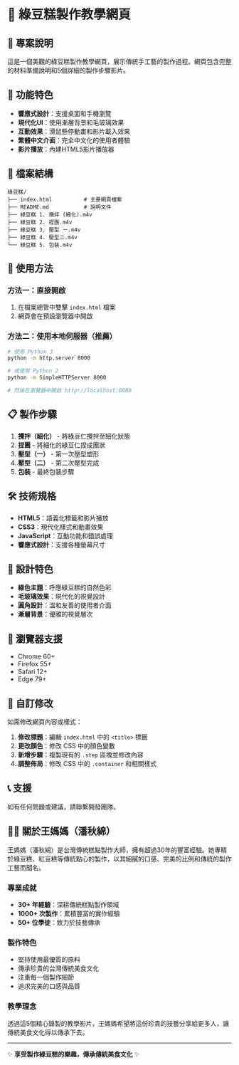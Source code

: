 # 🍃 綠豆糕製作教學網頁

## 📖 專案說明

這是一個美觀的綠豆糕製作教學網頁，展示傳統手工藝的製作過程。網頁包含完整的材料準備說明和5個詳細的製作步驟影片。

## 🎯 功能特色

- **響應式設計**：支援桌面和手機瀏覽
- **現代化UI**：使用漸層背景和毛玻璃效果
- **互動效果**：滑鼠懸停動畫和影片載入效果
- **繁體中文介面**：完全中文化的使用者體驗
- **影片播放**：內建HTML5影片播放器

## 📁 檔案結構

```
綠豆糕/
├── index.html          # 主要網頁檔案
├── README.md           # 說明文件
├── 綠豆糕 1. 攪拌 (細化).m4v
├── 綠豆糕 2. 捏團.m4v
├── 綠豆糕 3. 壓型 ㄧ.m4v
├── 綠豆糕 4. 壓型二.m4v
└── 綠豆糕 5. 包裝.m4v
```

## 🚀 使用方法

### 方法一：直接開啟
1. 在檔案總管中雙擊 `index.html` 檔案
2. 網頁會在預設瀏覽器中開啟

### 方法二：使用本地伺服器（推薦）
```bash
# 使用 Python 3
python -m http.server 8000

# 或使用 Python 2
python -m SimpleHTTPServer 8000

# 然後在瀏覽器中開啟 http://localhost:8000
```

## 📋 製作步驟

1. **攪拌（細化）** - 將綠豆仁攪拌至細化狀態
2. **捏團** - 將細化的綠豆仁捏成團狀
3. **壓型（一）** - 第一次壓型塑形
4. **壓型（二）** - 第二次壓型完成
5. **包裝** - 最終包裝步驟

## 🛠️ 技術規格

- **HTML5**：語義化標籤和影片播放
- **CSS3**：現代化樣式和動畫效果
- **JavaScript**：互動功能和錯誤處理
- **響應式設計**：支援各種螢幕尺寸

## 🎨 設計特色

- **綠色主題**：呼應綠豆糕的自然色彩
- **毛玻璃效果**：現代化的視覺設計
- **圓角設計**：溫和友善的使用者介面
- **漸層背景**：優雅的視覺層次

## 📱 瀏覽器支援

- Chrome 60+
- Firefox 55+
- Safari 12+
- Edge 79+

## 🔧 自訂修改

如需修改網頁內容或樣式：

1. **修改標題**：編輯 `index.html` 中的 `<title>` 標籤
2. **更改顏色**：修改 CSS 中的顏色變數
3. **新增步驟**：複製現有的 `.step` 區塊並修改內容
4. **調整佈局**：修改 CSS 中的 `.container` 和相關樣式

## 📞 支援

如有任何問題或建議，請聯繫開發團隊。

## 👩‍🍳 關於王媽媽（潘秋綿）

王媽媽（潘秋綿）是台灣傳統糕點製作大師，擁有超過30年的豐富經驗。她專精於綠豆糕、紅豆糕等傳統點心的製作，以其細膩的口感、完美的比例和傳統的製作工藝而聞名。

### 專業成就
- **30+ 年經驗**：深耕傳統糕點製作領域
- **1000+ 次製作**：累積豐富的實作經驗
- **50+ 位學徒**：致力於技藝傳承

### 製作特色
- 堅持使用最優質的原料
- 傳承珍貴的台灣傳統美食文化
- 注重每一個製作細節
- 追求完美的口感與品質

### 教學理念
透過這5個精心錄製的教學影片，王媽媽希望將這份珍貴的技藝分享給更多人，讓傳統美食文化得以傳承下去。

---

✨ **享受製作綠豆糕的樂趣，傳承傳統美食文化** ✨

